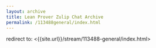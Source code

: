 ```yaml
---
layout: archive
title: Lean Prover Zulip Chat Archive
permalink: /113488general/index.html
---
```


redirect to: <{{site.url}}/stream/113488-general/index.html>